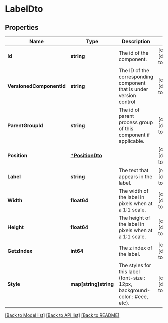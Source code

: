 # LabelDto

## Properties
Name | Type | Description | Notes
------------ | ------------- | ------------- | -------------
**Id** | **string** | The id of the component. | [optional] [default to null]
**VersionedComponentId** | **string** | The ID of the corresponding component that is under version control | [optional] [default to null]
**ParentGroupId** | **string** | The id of parent process group of this component if applicable. | [optional] [default to null]
**Position** | [***PositionDto**](PositionDTO.md) |  | [optional] [default to null]
**Label** | **string** | The text that appears in the label. | [required] [default to null]
**Width** | **float64** | The width of the label in pixels when at a 1:1 scale. | [optional] [default to null]
**Height** | **float64** | The height of the label in pixels when at a 1:1 scale. | [optional] [default to null]
**GetzIndex** | **int64** | The z index of the label. | [optional] [default to null]
**Style** | **map[string]string** | The styles for this label (font-size : 12px, background-color : #eee, etc). | [optional] [default to null]

[[Back to Model list]](../README.md#documentation-for-models) [[Back to API list]](../README.md#documentation-for-api-endpoints) [[Back to README]](../README.md)

